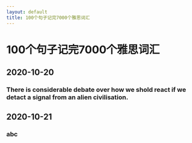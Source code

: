 ```yaml
---
layout: default
title: 100个句子记完7000个雅思词汇
---
```


# 100个句子记完7000个雅思词汇

## 2020-10-20

### There is considerable debate over how we shold react if we detact a signal from an alien civilisation.

## 2020-10-21

### abc
